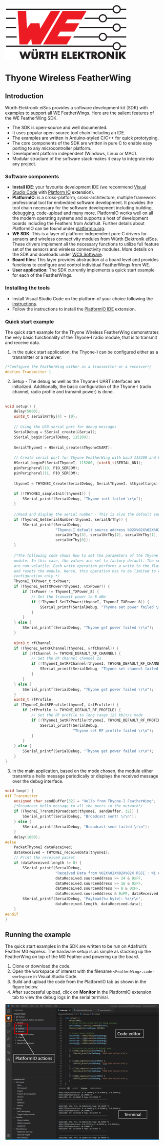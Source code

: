 ![WE Logo](../../assets/WE_Logo_small_t.png)

# Thyone Wireless FeatherWing

## Introduction

Würth Elektronik eiSos provides a software development kit (SDK) with examples to support all WE FeatherWings. Here are the salient features of the WE FeatherWing SDK.

* The SDK is open-source and well documented.
* It uses popular open-source tool chain including an IDE.
* The examples are written in Arduino-styled C/C++ for quick prototyping.
* The core components of the SDK are written in pure C to enable easy porting to any microcontroller platform.
* Development platform independent (Windows, Linux or MAC).
* Modular structure of the software stack makes it easy to integrate into any project.


### Software components

* **Install IDE**: your favourite development IDE (we recommend [Visual Studio Code](https://code.visualstudio.com/) with [Platform IO](https://platformio.org/) extension).
* **PlatformIO**: is a cross-platform, cross-architecture, multiple framework professional tool for embedded software development. It provides the tool chain necessary for the software development including building, debugging, code-upload and many more. PlatformIO works well on all the modern operating systems and supports a host of development boards including the Feathers from Adafruit. Further details about PlatformIO can be found under [platformio.org](https://platformio.org/).
* **WE SDK**: This is a layer of platform-independent pure C drivers for sensors and wireless connectivity modules from Würth Elektronik eiSos. These drivers implement all the necessary functions to utilize full feature set of the sensors and wireless connectivity modules. More details on the SDK and dowloads under [WCS Software](https://we-online.com/wcs-software).
* **Board files**: This layer provides abstraction at a board level and provides functions to configure and control individual FeatherWings from WE.
* **User application**: The SDK currently implements a quick start example for each of the FeatherWings.

### Installing the tools

* Install Visual Studio Code on the platform of your choice following the [instructions](https://code.visualstudio.com/docs).
* Follow the instructions to install the [PlatformIO IDE](https://platformio.org/install/ide?install=vscode) extension.

### Quick start example

The quick start example for the Thyone Wireless FeatherWing demonstrates the very basic functionality of the Thyone-I radio module, that is to transmit and receive data.

1. In the quick start application, the Thyone-I can be configured either as a transmitter or a receiver.
```C
/*Configure the FeatherWing either as a transmitter or a receiver*/
#define Transmitter 1
```

2. Setup - The debug as well as the Thyone-I UART interfaces are initialized. Additionally, the basic configuration of the Thyone-I (radio channel, radio profile and transmit power) is done.

```C

void setup() {
    delay(5000);
    uint8_t serialNrThy[4] = {0};

    // Using the USB serial port for debug messages
    SerialDebug = SSerial_create(&Serial);
    SSerial_begin(SerialDebug, 115200);

    SerialThyoneI = HSerial_create(&ThyoneIUART);

    // Create serial port for Thyone FeatherWing with baud 115200 and 8N1
    HSerial_beginP(SerialThyoneI, 115200, (uint8_t)SERIAL_8N1);
    pinPeripheral(10, PIO_SERCOM);
    pinPeripheral(11, PIO_SERCOM);

    thyoneI = THYONEI_Create(SerialDebug, SerialThyoneI, &thysettings);

    if (!THYONEI_simpleInit(thyoneI)) {
        SSerial_printf(SerialDebug, "Thyone init failed \r\n");
    }

    //Read and display the serial number - This is also the default source address
    if (ThyoneI_GetSerialNumber(thyoneI, serialNrThy)) {
        SSerial_printf(SerialDebug,
                       "Thyone-I default source address %02X%02X%02X%02X \r\n",
                       serialNrThy[3], serialNrThy[2], serialNrThy[1],
                       serialNrThy[0]);
    }

    /*The following code shows how to set the parameters of the Thyone radio
    module. In this case, the values are set to factory default. The settings
    are non-volatile. Each write operation performs a write to the flash memory
    and resets the module. Hence, this operation has to be limited to one time
    configuration only.*/
    ThyoneI_TXPower_t txPower;
    if (ThyoneI_GetTXPower(thyoneI, &txPower)) {
        if (txPower != ThyoneI_TXPower_8) {
            // Set the transmit power to 8 dBm
            if (!ThyoneI_SetTXPower(thyoneI, ThyoneI_TXPower_8)) {
                SSerial_printf(SerialDebug, "Thyone set power failed \r\n");
            }
        }
    } else {
        SSerial_printf(SerialDebug, "Thyone get power failed \r\n");
    }

    uint8_t rfChannel;
    if (ThyoneI_GetRFChannel(thyoneI, &rfChannel)) {
        if (rfChannel != THYONE_DEFAULT_RF_CHANNEL) {
            // Set the RF channel channel 21
            if (!ThyoneI_SetRFChannel(thyoneI, THYONE_DEFAULT_RF_CHANNEL)) {
                SSerial_printf(SerialDebug, "Thyone set channel failed \r\n");
            }
        }
    } else {
        SSerial_printf(SerialDebug, "Thyone get power failed \r\n");
    }
    uint8_t rfProfile;
    if (ThyoneI_GetRFProfile(thyoneI, &rfProfile)) {
        if (rfProfile != THYONE_DEFAULT_RF_PROFILE) {
            // Set the RF profile to long range 125 kbit/s mode
            if (!ThyoneI_SetRFProfile(thyoneI, THYONE_DEFAULT_RF_PROFILE)) {
                SSerial_printf(SerialDebug,
                               "Thyone set RF profile failed \r\n");
            }
        }
    } else {
        SSerial_printf(SerialDebug, "Thyone get power failed \r\n");
    }
}
```
3. In the main application, based on the mode chosen, the module either transmits a hello message periodically or displays the received message over the debug interface.
```C
void loop() {
#if Transmitter
    unsigned char sendBuffer[32] = "Hello from Thyone-I FeatherWing";
    /*Broadcast Hello message to all the peers in the network*/
    if (ThyoneI_TransmitBroadcast(thyoneI, sendBuffer, 32)) {
        SSerial_printf(SerialDebug, "Broadcast sent! \r\n");
    } else {
        SSerial_printf(SerialDebug, "Broadcast send failed \r\n");
    }
    delay(1000);
#else
    PacketThyoneI dataReceived;
    dataReceived = THYONEI_receiveData(thyoneI);
    // Print the received packet
    if (dataReceived.length != 0) {
        SSerial_printf(SerialDebug,
                       "Received Data from %02X%02X%02X%02X RSSI : %i dBm\r\n",
                       dataReceived.sourceAddress >> 24 & 0xFF,
                       dataReceived.sourceAddress >> 16 & 0xFF,
                       dataReceived.sourceAddress >> 8 & 0xFF,
                       dataReceived.sourceAddress & 0xFF, dataReceived.RSSI);
        SSerial_printf(SerialDebug, "Payload[%u byte]: %s\r\n",
                       dataReceived.length, dataReceived.data);
    }
#endif
}
```

## Running the example

The quick start examples in the SDK are written to be run on Adafruit’s Feather M0 express. The hardware setup is as simple as stacking up the FeatherWing on top of the M0 Feather and powering up the board.

1. Clone or download the code.
2. Open the workspace of interest with the filename `<FeatherWing>.code-workspace` in Visual Studio Code.
3. Build and upload the code from the PlatformIO tab as shown in the figure below.
4. After successful upload, click on **Monitor** in the PlatformIO extension tab to view the debug logs in the serial terminal.


![Running quick start example](../../assets/VSCode.png)
